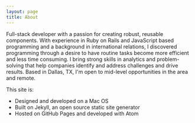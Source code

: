 ```yaml
---
layout: page
title: About
---
```


Full-stack developer with a passion for creating robust, reusable components. With experience in Ruby on Rails and JavaScript based programming and a background in international relations, I discovered programming through a desire to have routine tasks become more efficient and less time consuming. I bring strong skills in analytics and problem-solving that help companies identify and address challenges and drive results. Based in Dallas, TX, I'm open to mid-level opportunities in the area and remote.

This site is:
* Designed and developed on a Mac OS
* Built on Jekyll, an open source static site generator
* Hosted on GitHub Pages and developed with Atom
